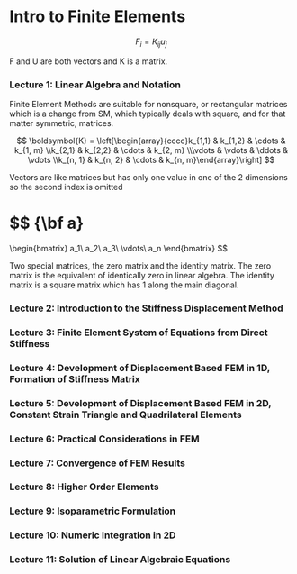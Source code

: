 # Intro to Finite Elements



$$
F_i = K_{ij}u_j
$$

F and U are both vectors and K is a matrix.&#x20;

### Lecture 1: Linear Algebra and Notation

Finite Element Methods are suitable for nonsquare, or rectangular matrices which is a change from SM, which typically deals with square, and for that matter symmetric, matrices.&#x20;

$$
\boldsymbol{K} = \left[\begin{array}{cccc}k_{1,1} & k_{1,2} & \cdots & k_{1, m} \\k_{2,1} & k_{2,2} & \cdots & k_{2, m} \\\vdots & \vdots & \ddots & \vdots \\k_{n, 1} & k_{n, 2} & \cdots & k_{n, m}\end{array}\right]
$$

Vectors are like matrices but has only one value in one of the 2 dimensions so the second index is omitted

$$
{\bf a}
=
\begin{bmatrix}
a_1\\
a_2\\
a_3\\
\vdots\\
a_n
\end{bmatrix}
$$

Two special matrices, the zero matrix and the identity matrix. The zero matrix is the equivalent of identically zero in linear algebra. The identity matrix is a square matrix which has 1 along the main diagonal.&#x20;



### Lecture 2: Introduction to the Stiffness Displacement Method

### Lecture 3: Finite Element System of Equations from Direct Stiffness

### Lecture 4: Development of Displacement Based FEM in 1D, Formation of Stiffness Matrix&#x20;

### Lecture 5: Development of Displacement Based FEM in 2D, Constant Strain Triangle and Quadrilateral Elements

### Lecture 6: Practical Considerations in FEM

### Lecture 7: Convergence of FEM Results

### Lecture 8: Higher Order Elements

### Lecture 9: Isoparametric Formulation

### Lecture 10: Numeric Integration in 2D

### Lecture 11: Solution of Linear Algebraic Equations
